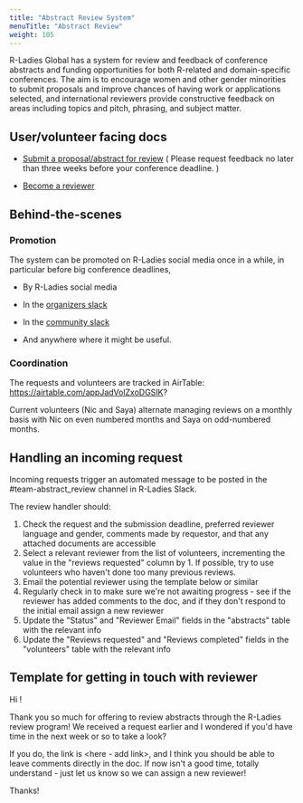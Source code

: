 ```yaml
---
title: "Abstract Review System"
menuTitle: "Abstract Review"
weight: 105
---
```


R-Ladies Global has a system for review and feedback of conference abstracts and funding opportunities for both R-related and domain-specific conferences. The aim is to encourage women and other gender minorities to submit proposals and improve chances of having work or applications selected, and international reviewers provide constructive feedback on areas including topics and pitch, phrasing, and subject matter.

## User/volunteer facing docs

* [Submit a proposal/abstract for review](https://rladies.org/form/abstract-request/) ( Please request feedback no later than three weeks before your conference deadline. )

* [Become a reviewer](https://rladies.org/form/abtract-volunteer/)

## Behind-the-scenes

### Promotion

The system can be promoted on R-Ladies social media once in a while, 
in particular before big conference deadlines, 

* By R-Ladies social media

* In the [organizers slack](/organization/tech/accounts/#slack)

* In the [community slack](/comm/slack/)

* And anywhere where it might be useful.

### Coordination

The requests and volunteers are tracked in AirTable: https://airtable.com/appJadVolZxoDGSIK?

Current volunteers (Nic and Saya) alternate managing reviews on a monthly basis with Nic on even numbered months and Saya on odd-numbered months.

## Handling an incoming request

Incoming requests trigger an automated message to be posted in the #team-abstract_review channel in R-Ladies Slack.

The review handler should:

1. Check the request and the submission deadline, preferred reviewer language and gender, comments made by requestor, and that any attached documents are accessible
2. Select a relevant reviewer from the list of volunteers, incrementing the value in the "reviews requested" column by 1.  If possible, try to use volunteers who haven't done too many previous reviews.
3. Email the potential reviewer using the template below or similar
4. Regularly check in to make sure we're not awaiting progress - see if the reviewer has added comments to the doc, and if they don't respond to the initial email assign a new reviewer
5. Update the "Status" and "Reviewer Email" fields in the "abstracts" table with the relevant info
6. Update the "Reviews requested" and "Reviews completed" fields in the "volunteers" table with the relevant info


## Template for getting in touch with reviewer

Hi <reviewer name>!

Thank you so much for offering to review abstracts through the R-Ladies review program! We received a request earlier and I wondered if you'd have time in the next week or so to take a look?

If you do, the link is <here - add link>, and I think you should be able to leave comments directly in the doc. If now isn't a good time, totally understand - just let us know so we can assign a new reviewer!

Thanks!

<your name>

